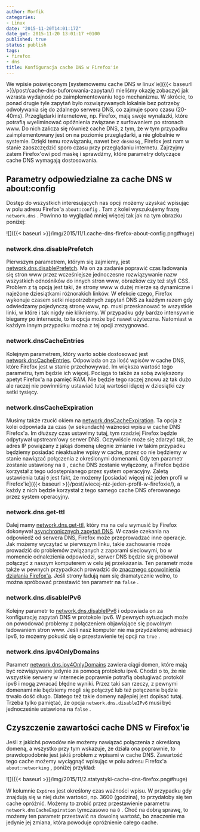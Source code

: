 ```yaml
---
author: Morfik
categories:
- Linux
date: "2015-11-20T14:01:17Z"
date_gmt: 2015-11-20 13:01:17 +0100
published: true
status: publish
tags:
- firefox
- dns
title: Konfiguracja cache DNS w Firefox'ie
---
```


We wpisie poświęconym [systemowemu cache DNS w
linux'ie]({{< baseurl >}}/post/cache-dns-buforowania-zapytan/) mieliśmy okazję zobaczyć jak
wzrasta wydajność po zaimplementowaniu tego mechanizmu. W skrócie, to ponad drugie tyle zapytań było
rozwiązywanych lokalnie bez potrzeby odwoływania się do zdalnego serwera DNS, co zajmuje sporo czasu
(20-40ms). Przeglądarki internetowe, np. Firefox, mają swoje wynalazki, które potrafią wyeliminować
opóźnienia związane z surfowaniem po stronach www. Do nich zalicza się również cache DNS, z tym, że
w tym przypadku zaimplementowany jest on na poziomie przeglądarki, a nie globalnie w systemie.
Dzięki temu rozwiązaniu, nawet bez `dnsmasq` , Firefox jest nam w stanie zaoszczędzić sporo czasu
przy przeglądaniu internetu. Zajrzyjmy zatem Firefox'owi pod maskę i sprawdźmy, które parametry
dotyczące cache DNS wymagają dostosowania.

<!--more-->
## Parametry odpowiedzialne za cache DNS w about:config

Dostęp do wszystkich interesujących nas opcji możemy uzyskać wpisując w polu adresu Firefox'a
`about:config` . Tam z kolei wyszukujemy frazę `network.dns` . Powinno to wyglądać mniej więcej tak
jak na tym obrazku poniżej:

![]({{< baseurl >}}/img/2015/11/1.cache-dns-firefox-about-config.png#huge)

### network.dns.disablePrefetch

Pierwszym parametrem, którym się zajmiemy, jest
[network.dns.disablePrefetch](http://kb.mozillazine.org/Network.dns.disablePrefetch). Ma on za
zadanie poprawić czas ładowania się stron www przez wcześniejsze jednoczesne rozwiązywanie nazw
wszystkich odnośników do innych stron www, obrazków czy też styli CSS. Problem z tą opcją jest taki,
że strony www w dużej mierze są dynamiczne i najeżone dziesiątkami różnorakich linków. W efekcie
czego, Firefox wykonuje czasem setki niepotrzebnych zapytań DNS za każdym razem gdy odwiedzamy
pojedynczą stronę www, np. musi przeskanować te wszystkie linki, w które i tak nigdy nie klikniemy.
W przypadku gdy bardzo intensywnie biegamy po internecie, to ta opcja może być nawet użyteczna.
Natomiast w każdym innym przypadku można z tej opcji zrezygnować.

### network.dnsCacheEntries

Kolejnym parametrem, który warto sobie dostosować jest
[network.dnsCacheEntries](http://kb.mozillazine.org/Network.dnsCacheEntries). Odpowiada on za ilość
wpisów w cache DNS, które Firefox jest w stanie przechowywać. Im większa wartość tego parametru, tym
będzie ich więcej. Pociąga to także za sobą zwiększony apetyt Firefox'a na pamięć RAM. Nie będzie
tego raczej znowu aż tak dużo ale raczej nie powinniśmy ustawiać tutaj wartości idącej w dziesiątki
czy setki tysięcy.

### network.dnsCacheExpiration

Musimy także rzucić okiem na
[network.dnsCacheExpiration](http://kb.mozillazine.org/Network.dnsCacheExpiration). Ta opcja z kolei
odpowiada za czas (w sekundach) ważności wpisu w cache DNS Firefox'a. Im dłuższy czas ustawimy
tutaj, tym rzadziej Firefox będzie odpytywał upstream'owy serwer DNS. Oczywiście może się zdarzyć
tak, że adres IP powiązany z jakąś domeną ulegnie zmianie i w takim przypadku będziemy posiadać
nieaktualne wpisy w cache, przez co nie będziemy w stanie nawiązać połączenia z określonymi
domenami. Gdy ten parametr zostanie ustawiony na `0` , cache DNS zostanie wyłączony, a Firefox
będzie korzystał z tego udostępnianego przez system operacyjny. Zaletą ustawienia tutaj `0` jest
fakt, że możemy [posiadać więcej niż jeden profil w
Firefox'ie]({{< baseurl >}}/post/wiecej-niz-jeden-profil-w-firefoxie/), a każdy z nich będzie
korzystał z tego samego cache DNS oferowanego przez system operacyjny.

### network.dns.get-ttl

Dalej mamy [network.dns.get-ttl](https://support.mozilla.org/en-US/questions/1049324), który ma na
celu wymusić by Firefox dokonywał [asynchronicznych zapytań
DNS](http://unixwiz.net/tools/fastzolver.html#adns). W czasie czekania na odpowiedź od serwera DNS,
Firefox może przeprowadzać inne operacje. Jak możemy wyczytać w pierwszym linku, takie zachowanie
może prowadzić do problemów związanych z zaporami sieciowymi, bo w momencie odnalezienia
odpowiedzi, serwer DNS będzie się próbował połączyć z naszym komputerem w celu jej przekazania. Ten
parametr może także w pewnych przypadkach prowadzić do [znacznego spowolnienia działania
Firefox'a](https://support.mozilla.org/en-US/questions/1050161). Jeśli strony ładują nam się
dramatycznie wolno, to można spróbować przestawić ten parametr na `false` .

### network.dns.disableIPv6

Kolejny parametr to [network.dns.disableIPv6](http://kb.mozillazine.org/Network.dns.disableIPv6) i
odpowiada on za konfigurację zapytań DNS w protokole ipv6. W pewnych sytuacjach może on powodować
problemy z połączeniem objawiające się powolnym ładowaniem stron www. Jeśli nasz komputer nie ma
przydzielonej adresacji ipv6, to możemy pokusić się o przestawienie tej opcji na `true` .

### network.dns.ipv4OnlyDomains

Parametr [network.dns.ipv4OnlyDomains](http://kb.mozillazine.org/Network.dns.ipv4OnlyDomains)
zawiera ciągi domen, które mają być rozwiązywane jedynie za pomocą protokołu ipv4. Chodzi o to, że
nie wszystkie serwery w internecie poprawnie potrafią obsługiwać protokół ipv6 i mogą zwracać błędne
wyniki. Przez taki san rzeczy, z pewnymi domenami nie będziemy mogli się połączyć lub też połączenie
będzie trwało dość długo. Dlatego też takie domeny najlepiej jest dopisać tutaj. Trzeba tylko
pamiętać, że opcja `network.dns.disableIPv6` musi być jednocześnie ustawiona na `false` .

## Czyszczenie zawartości cache DNS w Firefox'ie

Jeśli z jakichś powodów nie możemy nawiązać połączenia z określoną domeną, a wszystko przy tym
wskazuje, że działa ona poprawnie, to prawdopodobnie jest jakiś problem z wpisami w cache DNS.
Zawartość tego cache możemy wyciągnąć wpisując w polu adresu Firefox'a `about:networking` , poniżej
przykład:

![]({{< baseurl >}}/img/2015/11/2.statystyki-cache-dns-firefox.png#huge)

W kolumnie `Expires` jest określony czas ważności wpisu. W przypadku gdy znajdują się w niej duże
wartości, np. 3600 (godzina), to przydałoby się ten cache opróżnić. Możemy to zrobić przez
przestawienie parametru `network.dnsCacheExpiration` tymczasowo na `0` . Choć na dobrą sprawę, to
możemy ten parametr przestawić na dowolną wartość, bo znaczenie ma jedynie jej zmiana, która
powoduje opróżnienie całego cache.
